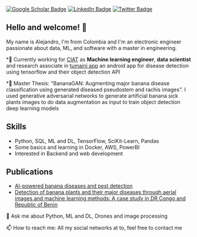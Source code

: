 [![Google Scholar Badge](https://img.shields.io/badge/Google-Scholar-red)](https://scholar.google.com/citations?user=gqUiZj0AAAAJ&hl=en)
[![LinkedIn Badge](https://img.shields.io/badge/Linked-In-blue)](https://www.linkedin.com/in/javier-alejandro-vergara/)
[![Twitter Badge](https://img.shields.io/twitter/follow/javergara?style=social)](https://twitter.com/javergara91)



## Hello and welcome! 👋

My name is Alejandro, I'm from Colombia and I'm an electronic engineer passionate about data, ML, and software with a master in engineering.

*🔭 Currently working for [CIAT](https://ciat.cgiar.org/phenomics-platform/) as **Machine learning engineer**, **data scientist** and research associate in [tumaini app](https://play.google.com/store/apps/details?id=ciat.cgiar.org.tumaini&hl=en&gl=US) an android app for disease detection using tensorflow and their object detection API

*🌱 Master Thesis: "BananaGAN: Augmenting major banana disease classification using generated diseased pseudostem and rachis images". I used generative adversarial networks to generate artificial banana sick plants images to do data augmentation as input to train object detection deep learning models

## Skills

* Python, SQL, ML and DL, TensorFlow, SciKit-Learn, Pandas
* Some basics and learning in Docker, AWS, PowerBI  
* Interested in Backend and web development

## Publications

* [AI-powered banana diseases and pest detection](https://plantmethods.biomedcentral.com/articles/10.1186/s13007-019-0475-z)
* [Detection of banana plants and their major diseases through aerial images and machine learning methods: A case study in DR Congo and Republic of Benin](https://www.sciencedirect.com/science/article/pii/S0924271620302410)

💬 Ask me about Python, ML and DL, Drones and image processing

📫 How to reach me: All my social networks at to, feel free to contact me



